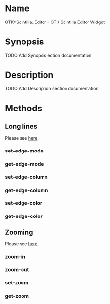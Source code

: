 Name
====

GTK::Scintilla::Editor - GTK Scintilla Editor Widget

Synopsis
========

TODO Add Synopsis ection documentation

Description
===========

TODO Add Description section documentation

Methods
=======

Long lines
----------

Please see [here](http://www.scintilla.org/ScintillaDoc.html#LongLines).

### set-edge-mode

### get-edge-mode

### set-edge-column

### get-edge-column

### set-edge-color

### get-edge-color

Zooming
-------

Please see [here](http://www.scintilla.org/ScintillaDoc.html#Zooming).

### zoom-in

### zoom-out

### set-zoom

### get-zoom
